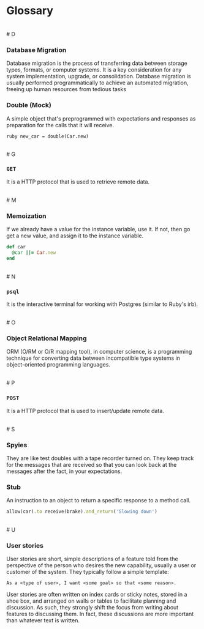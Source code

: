 # Glossary

<br>
# D

### Database Migration
Database migration is the process of transferring data between storage types, formats, or computer systems. It is a key consideration for any system implementation, upgrade, or consolidation. Database migration is usually performed programmatically to achieve an automated migration, freeing up human resources from tedious tasks

### Double (Mock)
A simple object that's preprogrammed with expectations and responses as preparation for the calls that it will receive.
 
```
ruby new_car = double(Car.new)
```
<br>
# G

### `GET`
It is a HTTP protocol that is used to retrieve remote data.

<br>
# M

### Memoization
If we already have a value for the instance variable, use it. If not, then go get a new value, and assign it to the instance variable.
  
```ruby
def car
  @car ||= Car.new
end
```

<br>
# N

### `psql`
It is the interactive terminal for working with Postgres (similar to Ruby's irb).

<br>
# O

### Object Relational Mapping
ORM (O/RM or O/R mapping tool), in computer science, is a programming technique for converting data between incompatible type systems in object-oriented programming languages.

<br>
# P

### `POST`
It is a HTTP protocol that is used to insert/update remote data.

<br>
# S

### Spyies 
They are like test doubles with a tape recorder turned on. They keep track for the messages that are received so that you can look back at the messages after the fact, in your expectations.

### Stub
An instruction to an object to return a specific response to a method call.

```ruby
allow(car).to receive(brake).and_return('Slowing down')
```

<br>
# U

### User stories
User stories are short, simple descriptions of a feature told from the perspective of the person who desires the new capability, usually a user or customer of the system. They typically follow a simple template:

```
As a <type of user>, I want <some goal> so that <some reason>.
```

User stories are often written on index cards or sticky notes, stored in a shoe box, and arranged on walls or tables to facilitate planning and discussion. As such, they strongly shift the focus from writing about features to discussing them. In fact, these discussions are more important than whatever text is written.
